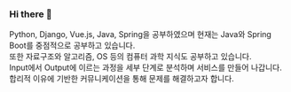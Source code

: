 ### Hi there 👋<br>
Python, Django, Vue.js, Java, Spring을 공부하였으며 현재는 Java와 Spring Boot를 중점적으로 공부하고 있습니다.<br>
또한 자료구조와 알고리즘, OS 등의 컴퓨터 과학 지식도 공부하고 있습니다.<br>
Input에서 Output에 이르는 과정을 세부 단계로 분석하며 서비스를 만들어 나갑니다.<br>
합리적 이유에 기반한 커뮤니케이션을 통해 문제를 해결하고자 합니다.<br>
<!--
**HoomanHoo/HoomanHoo** is a ✨ _special_ ✨ repository because its `README.md` (this file) appears on your GitHub profile.

Here are some ideas to get you started:

- 🔭 I’m currently working on ...
- 🌱 I’m currently learning ...
- 👯 I’m looking to collaborate on ...
- 🤔 I’m looking for help with ...
- 💬 Ask me about ...
- 📫 How to reach me: ...
- 😄 Pronouns: ...
- ⚡ Fun fact: ...
-->
